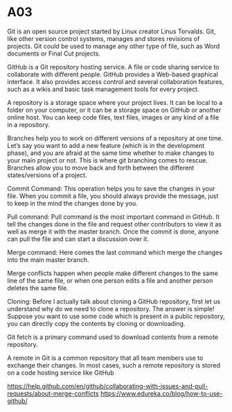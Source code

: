 # A03

Git is an open source project started by Linux creator Linus Torvalds. Git, like other version control systems, manages and stores revisions of projects. Git could be used to manage any other type of file, such as Word documents or Final Cut projects.

GitHub is a Git repository hosting service. A file or code sharing service to collaborate with different people. 
GitHub provides a Web-based graphical interface. It also provides access control and several collaboration features, such as a wikis and basic task management tools for every project. 

A repository is a storage space where your project lives. It can be local to a folder on your computer, or it can be a storage space on GitHub  or another online host. You can keep code files, text files, images or any kind of a file in a repository.

Branches help you to work on different versions of a repository at one time. Let’s say you want to add a new feature (which is in the development phase), and you are afraid at the same time whether to make changes to your main project or not. This is where git branching comes to rescue. Branches allow you to move back and forth between the different states/versions of a project.

Commit Command:
This operation helps you to save the changes in your file. When you commit a file, you should always provide the message, just to keep in the mind the changes done by you.

Pull command:
Pull command is the most important command in GitHub. It tell the changes done in the file and request other contributors to view it as well as merge it with the master branch. Once the commit is done, anyone can pull the file and can start a discussion over it.

Merge command:
Here comes the last command which merge the changes into the main master branch.

Merge conflicts happen when people make different changes to the same line of the same file, or when one person edits a file and another person deletes the same file.

Cloning: Before I actually talk about cloning a GitHub repository, first let us understand why do we need to clone a repository. The answer is simple! Suppose you want to use some code which is present in a public repository, you can directly copy the contents by cloning or downloading.

Git fetch is a primary command used to download contents from a remote repository.

A remote in Git is a common repository that all team members use to exchange their changes. In most cases, such a remote repository is stored on a code hosting service like GitHub



https://help.github.com/en/github/collaborating-with-issues-and-pull-requests/about-merge-conflicts
https://www.edureka.co/blog/how-to-use-github/
